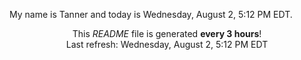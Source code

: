 My name is Tanner and today is Wednesday, August 2, 5:12 PM EDT.

<p align="center">This <i>README</i> file is generated <b>every 3 hours</b>!</br>Last refresh: Wednesday, August 2, 5:12 PM EDT<br /></p>
